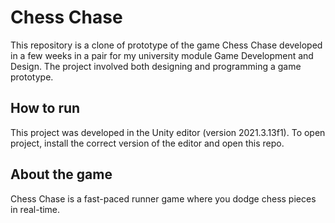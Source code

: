 # Chess Chase

This repository is a clone of prototype of the game Chess Chase developed in a few weeks in a pair for my university module Game Development and Design. The project involved both designing and programming a game prototype.

## How to run

This project was developed in the Unity editor (version 2021.3.13f1). To open project, install the correct version of the editor and open this repo.

## About the game

Chess Chase is a fast-paced runner game where you dodge chess pieces in real-time.
